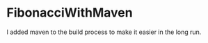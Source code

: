 FibonacciWithMaven
==================
I added maven to the build process to make it easier in the long run.
